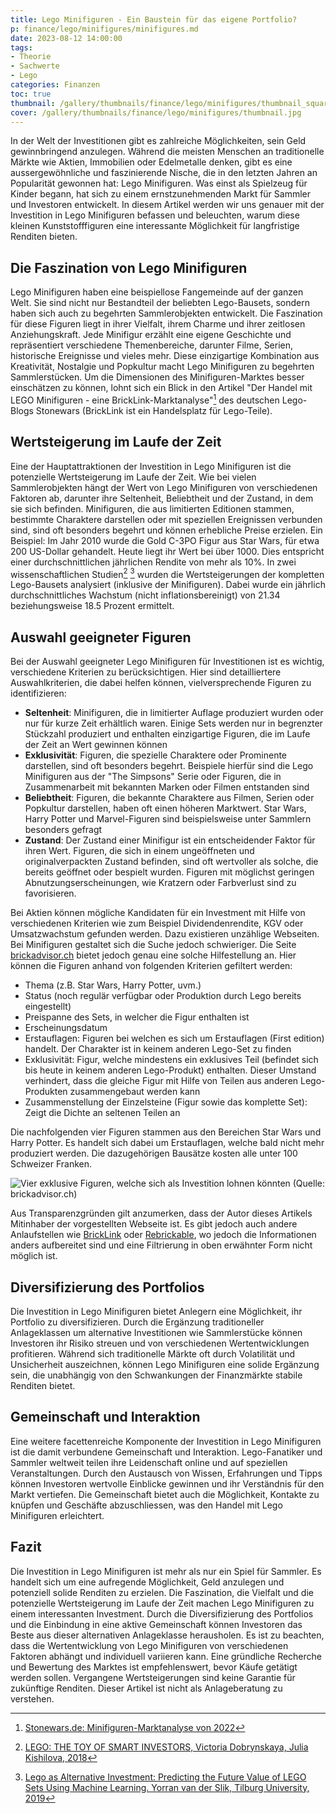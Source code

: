 ```yaml
---
title: Lego Minifiguren - Ein Baustein für das eigene Portfolio?
p: finance/lego/minifigures/minifigures.md
date: 2023-08-12 14:00:00
tags:
- Theorie
- Sachwerte
- Lego
categories: Finanzen
toc: true
thumbnail: /gallery/thumbnails/finance/lego/minifigures/thumbnail_square.jpg
cover: /gallery/thumbnails/finance/lego/minifigures/thumbnail.jpg
---
```

In der Welt der Investitionen gibt es zahlreiche Möglichkeiten, sein Geld gewinnbringend anzulegen. Während die meisten Menschen an traditionelle Märkte wie Aktien, Immobilien oder Edelmetalle denken, gibt es eine aussergewöhnliche und faszinierende Nische, die in den letzten Jahren an Popularität gewonnen hat: Lego Minifiguren. Was einst als Spielzeug für Kinder begann, hat sich zu einem ernstzunehmenden Markt für Sammler und Investoren entwickelt. In diesem Artikel werden wir uns genauer mit der Investition in Lego Minifiguren befassen und beleuchten, warum diese kleinen Kunststofffiguren eine interessante Möglichkeit für langfristige Renditen bieten.

<!-- more -->

## Die Faszination von Lego Minifiguren
Lego Minifiguren haben eine beispiellose Fangemeinde auf der ganzen Welt. Sie sind nicht nur Bestandteil der beliebten Lego-Bausets, sondern haben sich auch zu begehrten Sammlerobjekten entwickelt. Die Faszination für diese Figuren liegt in ihrer Vielfalt, ihrem Charme und ihrer zeitlosen Anziehungskraft. Jede Minifigur erzählt eine eigene Geschichte und repräsentiert verschiedene Themenbereiche, darunter Filme, Serien, historische Ereignisse und vieles mehr. Diese einzigartige Kombination aus Kreativität, Nostalgie und Popkultur macht Lego Minifiguren zu begehrten Sammlerstücken.
Um die Dimensionen des Minifiguren-Marktes besser einschätzen zu können, lohnt sich ein Blick in den Artikel "Der Handel mit LEGO Minifiguren - eine BrickLink-Marktanalyse"[^1] des deutschen Lego-Blogs Stonewars (BrickLink ist ein Handelsplatz für Lego-Teile).

## Wertsteigerung im Laufe der Zeit
Eine der Hauptattraktionen der Investition in Lego Minifiguren ist die potenzielle Wertsteigerung im Laufe der Zeit. Wie bei vielen Sammlerobjekten hängt der Wert von Lego Minifiguren von verschiedenen Faktoren ab, darunter ihre Seltenheit, Beliebtheit und der Zustand, in dem sie sich befinden. Minifiguren, die aus limitierten Editionen stammen, bestimmte Charaktere darstellen oder mit speziellen Ereignissen verbunden sind, sind oft besonders begehrt und können erhebliche Preise erzielen.
Ein Beispiel: Im Jahr 2010 wurde die Gold C-3PO Figur aus Star Wars, für etwa 200 US-Dollar gehandelt. Heute liegt ihr Wert bei über 1000. Dies entspricht einer durchschnittlichen jährlichen Rendite von mehr als 10%.
In zwei wissenschaftlichen Studien[^2] [^3] wurden die Wertsteigerungen der kompletten Lego-Bausets analysiert (inklusive der Minifiguren). Dabei wurde ein jährlich durchschnittliches Wachstum (nicht inflationsbereinigt) von 21.34 beziehungsweise 18.5 Prozent ermittelt.

## Auswahl geeigneter Figuren
Bei der Auswahl geeigneter Lego Minifiguren für Investitionen ist es wichtig, verschiedene Kriterien zu berücksichtigen. Hier sind detailliertere Auswahlkriterien, die dabei helfen können, vielversprechende Figuren zu identifizieren:

* **Seltenheit**: Minifiguren, die in limitierter Auflage produziert wurden oder nur für kurze Zeit erhältlich waren. Einige Sets werden nur in begrenzter Stückzahl produziert und enthalten einzigartige Figuren, die im Laufe der Zeit an Wert gewinnen können
* **Exklusivität**: Figuren, die spezielle Charaktere oder Prominente darstellen, sind oft besonders begehrt. Beispiele hierfür sind die Lego Minifiguren aus der "The Simpsons" Serie oder Figuren, die in Zusammenarbeit mit bekannten Marken oder Filmen entstanden sind
* **Beliebtheit**: Figuren, die bekannte Charaktere aus Filmen, Serien oder Popkultur darstellen, haben oft einen höheren Marktwert. Star Wars, Harry Potter und Marvel-Figuren sind beispielsweise unter Sammlern besonders gefragt
* **Zustand**: Der Zustand einer Minifigur ist ein entscheidender Faktor für ihren Wert. Figuren, die sich in einem ungeöffneten und originalverpackten Zustand befinden, sind oft wertvoller als solche, die bereits geöffnet oder bespielt wurden. Figuren mit möglichst geringen Abnutzungserscheinungen, wie Kratzern oder Farbverlust sind zu favorisieren.

Bei Aktien können mögliche Kandidaten für ein Investment mit Hilfe von verschiedenen Kriterien wie zum Beispiel Dividendenrendite, KGV oder Umsatzwachstum gefunden werden. Dazu existieren unzählige Webseiten. Bei Minifiguren gestaltet sich die Suche jedoch schwieriger. Die Seite [brickadvisor.ch](https://www.brickadvisor.ch) bietet jedoch genau eine solche Hilfestellung an. Hier können die Figuren anhand von folgenden Kriterien gefiltert werden:

* Thema (z.B. Star Wars, Harry Potter, uvm.)
* Status (noch regulär verfügbar oder Produktion durch Lego bereits eingestellt)
* Preispanne des Sets, in welcher die Figur enthalten ist
* Erscheinungsdatum
* Erstauflagen: Figuren bei welchen es sich um Erstauflagen (First edition) handelt. Der Charakter ist in keinem anderen Lego-Set zu finden 
* Exklusivität: Figur, welche mindestens ein exklusives Teil (befindet sich bis heute in keinem anderen Lego-Produkt) enthalten. Dieser Umstand verhindert, dass die gleiche Figur mit Hilfe von Teilen aus anderen Lego-Produkten zusammengebaut werden kann
* Zusammenstellung der Einzelsteine (Figur sowie das komplette Set): Zeigt die Dichte an seltenen Teilen an

Die nachfolgenden vier Figuren stammen aus den Bereichen Star Wars und Harry Potter. Es handelt sich dabei um Erstauflagen, welche bald nicht mehr produziert werden. Die dazugehörigen Bausätze kosten alle unter 100 Schweizer Franken.

![Vier exklusive Figuren, welche sich als Investition lohnen könnten (Quelle: brickadvisor.ch)](figures_selection.png)

Aus Transparenzgründen gilt anzumerken, dass der Autor dieses Artikels Mitinhaber der vorgestellten Webseite ist. Es gibt jedoch auch andere Anlaufstellen wie [BrickLink](https://www.bricklink.com) oder [Rebrickable](https://www.rebrickable.com), wo jedoch die Informationen anders aufbereitet sind und eine Filtrierung in oben erwähnter Form nicht möglich ist.

## Diversifizierung des Portfolios
Die Investition in Lego Minifiguren bietet Anlegern eine Möglichkeit, ihr Portfolio zu diversifizieren. Durch die Ergänzung traditioneller Anlageklassen um alternative Investitionen wie Sammlerstücke können Investoren ihr Risiko streuen und von verschiedenen Wertentwicklungen profitieren. Während sich traditionelle Märkte oft durch Volatilität und Unsicherheit auszeichnen, können Lego Minifiguren eine solide Ergänzung sein, die unabhängig von den Schwankungen der Finanzmärkte stabile Renditen bietet.

## Gemeinschaft und Interaktion
Eine weitere facettenreiche Komponente der Investition in Lego Minifiguren ist die damit verbundene Gemeinschaft und Interaktion. Lego-Fanatiker und Sammler weltweit teilen ihre Leidenschaft online und auf speziellen Veranstaltungen. Durch den Austausch von Wissen, Erfahrungen und Tipps können Investoren wertvolle Einblicke gewinnen und ihr Verständnis für den Markt vertiefen. Die Gemeinschaft bietet auch die Möglichkeit, Kontakte zu knüpfen und Geschäfte abzuschliessen, was den Handel mit Lego Minifiguren erleichtert.

## Fazit
Die Investition in Lego Minifiguren ist mehr als nur ein Spiel für Sammler. Es handelt sich um eine aufregende Möglichkeit, Geld anzulegen und potenziell solide Renditen zu erzielen. Die Faszination, die Vielfalt und die potenzielle Wertsteigerung im Laufe der Zeit machen Lego Minifiguren zu einem interessanten Investment. Durch die Diversifizierung des Portfolios und die Einbindung in eine aktive Gemeinschaft können Investoren das Beste aus dieser alternativen Anlageklasse herausholen.
Es ist zu beachten, dass die Wertentwicklung von Lego Minifiguren von verschiedenen Faktoren abhängt und individuell variieren kann. Eine gründliche Recherche und Bewertung des Marktes ist empfehlenswert, bevor Käufe getätigt werden sollen. Vergangene Wertsteigerungen sind keine Garantie für zukünftige Renditen. Dieser Artikel ist nicht als Anlageberatung zu verstehen.

[^1]: [Stonewars.de: Minifiguren-Marktanalyse von 2022](https://www.stonewars.de/wissenswertes/lego-minifiguren-handeln-eine-bricklink-marktanalyse/)
[^2]: [LEGO: THE TOY OF SMART INVESTORS, Victoria Dobrynskaya, Julia Kishilova, 2018](https://papers.ssrn.com/sol3/papers.cfm?abstract_id=3291456)
[^3]: [Lego as Alternative Investment: Predicting the Future Value of LEGO Sets Using Machine Learning. Yorran van der Slik, Tilburg University, 2019](https://arno.uvt.nl/show.cgi?fid=149991)